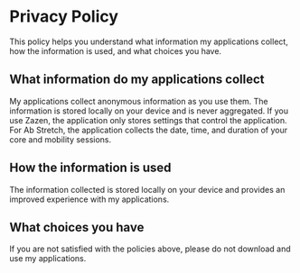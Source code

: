 # Privacy Policy

This policy helps you understand what information my applications collect, how the information is used, and what choices you have.

## What information do my applications collect

My applications collect anonymous information as you use them. The information is stored locally on your device and is never aggregated. If you use Zazen, the application only stores settings that control the application. For Ab Stretch, the application collects the date, time, and duration of your core and mobility sessions.

## How the information is used

The information collected is stored locally on your device and provides an improved experience with my applications.

## What choices you have

If you are not satisfied with the policies above, please do not download and use my applications.